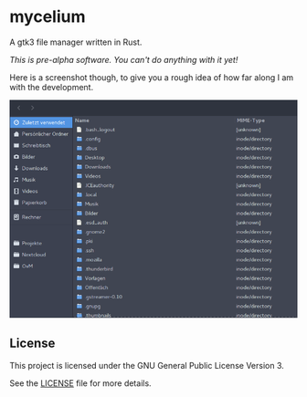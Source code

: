 # mycelium

A gtk3 file manager written in Rust.

*This is pre-alpha software. You can't do anything with it yet!*

Here is a screenshot though, to give you a rough idea of how far along I am with the development.

![screenshot of mycelium](screenshot.png)

## License

This project is licensed under the GNU General Public License Version 3.

See the [LICENSE](LICENSE) file for more details.